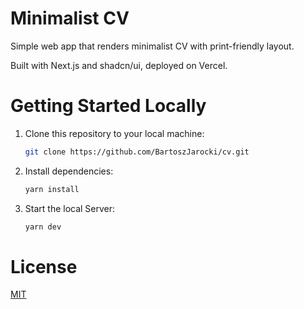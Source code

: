 
# Minimalist CV

Simple web app that renders minimalist CV with print-friendly layout.

Built with Next.js and shadcn/ui, deployed on Vercel.

# Getting Started Locally

1. Clone this repository to your local machine:

    ```bash
    git clone https://github.com/BartoszJarocki/cv.git
    ```
3. Install dependencies:

    ```bash
    yarn install
    ```
4. Start the local Server:

    ```bash
    yarn dev
    ```
    
# License

[MIT](https://choosealicense.com/licenses/mit/)
